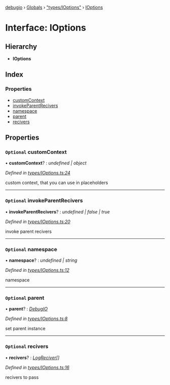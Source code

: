 [debugio](../README.md) › [Globals](../globals.md) › ["types/IOptions"](../modules/_types_ioptions_.md) › [IOptions](_types_ioptions_.ioptions.md)

# Interface: IOptions

## Hierarchy

* **IOptions**

## Index

### Properties

* [customContext](_types_ioptions_.ioptions.md#optional-customcontext)
* [invokeParentRecivers](_types_ioptions_.ioptions.md#optional-invokeparentrecivers)
* [namespace](_types_ioptions_.ioptions.md#optional-namespace)
* [parent](_types_ioptions_.ioptions.md#optional-parent)
* [recivers](_types_ioptions_.ioptions.md#optional-recivers)

## Properties

### `Optional` customContext

• **customContext**? : *undefined | object*

*Defined in [types/IOptions.ts:24](https://github.com/kislball/debugio/blob/9a1c73e/src/types/IOptions.ts#L24)*

custom context, that you can use in placeholders

___

### `Optional` invokeParentRecivers

• **invokeParentRecivers**? : *undefined | false | true*

*Defined in [types/IOptions.ts:20](https://github.com/kislball/debugio/blob/9a1c73e/src/types/IOptions.ts#L20)*

invoke parent recivers

___

### `Optional` namespace

• **namespace**? : *undefined | string*

*Defined in [types/IOptions.ts:12](https://github.com/kislball/debugio/blob/9a1c73e/src/types/IOptions.ts#L12)*

namespace

___

### `Optional` parent

• **parent**? : *[DebugIO](../classes/_index_.debugio.md)*

*Defined in [types/IOptions.ts:8](https://github.com/kislball/debugio/blob/9a1c73e/src/types/IOptions.ts#L8)*

set parent instance

___

### `Optional` recivers

• **recivers**? : *[LogReciver](../modules/_types_ioptions_.md#logreciver)[]*

*Defined in [types/IOptions.ts:16](https://github.com/kislball/debugio/blob/9a1c73e/src/types/IOptions.ts#L16)*

recivers to pass
